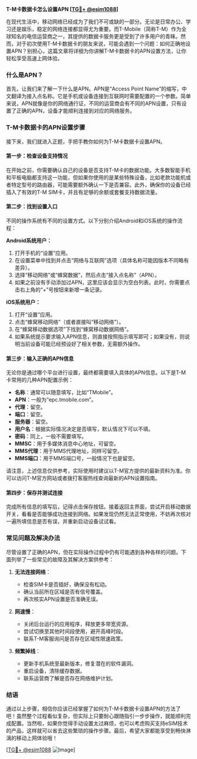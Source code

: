 **T-M卡数据卡怎么设置APN [[TG💪+ @esim1088](https://t.me/s/esim1088)]**

在现代生活中，移动网络已经成为了我们不可或缺的一部分。无论是日常办公、学习还是娱乐，稳定的网络连接都显得尤为重要。而T-Mobile（简称T-M）作为全球知名的电信运营商之一，其提供的数据卡服务更是受到了许多用户的青睐。然而，对于初次使用T-M卡数据卡的朋友来说，可能会遇到一个问题：如何正确地设置APN？别担心，这篇文章将详细为你讲解T-M卡数据卡的APN设置方法，让你轻松享受高速上网体验。

### 什么是APN？

首先，让我们来了解一下什么是APN。APN是“Access Point Name”的缩写，中文翻译为接入点名称。它是手机或设备连接到互联网时需要配置的一个参数。简单来说，APN就像是你的网络通行证，不同的运营商会有不同的APN设置，只有设置了正确的APN，设备才能顺利连接到对应的网络服务。

### T-M卡数据卡的APN设置步骤

接下来，我们就进入正题，手把手教你如何为T-M卡数据卡设置APN。

#### 第一步：检查设备支持情况

在开始之前，你需要确认自己的设备是否支持T-M卡的数据功能。大多数智能手机和平板电脑都支持这一功能，但如果你使用的是某些特殊设备，比如老款功能机或者特定型号的路由器，可能需要额外确认一下是否兼容。此外，确保你的设备已经插入了有效的T-M SIM卡，并且有足够的余额或套餐支持数据流量。

#### 第二步：找到设置入口

不同的操作系统有不同的设置方式。以下分别介绍Android和iOS系统的操作流程：

**Android系统用户：**
1. 打开手机的“设置”应用。
2. 在设置菜单中找到并点击“网络与互联网”选项（具体名称可能因版本不同略有差异）。
3. 选择“移动网络”或“蜂窝数据”，然后点击“接入点名称”（APN）。
4. 如果之前没有手动添加过APN，这里应该会显示为空白列表。此时，你需要点击右上角的“+”号按钮来新增一条记录。

**iOS系统用户：**
1. 打开“设置”应用。
2. 点击“蜂窝移动网络”（或者直接叫“移动网络”）。
3. 在“蜂窝移动数据选项”下找到“蜂窝移动数据网络”。
4. 如果系统提示要求输入APN信息，则直接按照指示填写即可；如果没有，则说明当前设备可能已经预设好了相关参数，无需额外操作。

#### 第三步：输入正确的APN信息

无论你是通过哪个平台进行设置，最终都需要填入具体的APN信息。以下是T-M卡常用的几种APN配置示例：

- **名称**：通常可以随意填写，比如“TMobile”。
- **APN**：一般为“epc.tmobile.com”。
- **代理**：留空。
- **端口**：留空。
- **服务器**：留空。
- **用户名**：根据实际情况决定是否填写，默认情况下可以不填。
- **密码**：同上，一般不需要填写。
- **MMSC**：用于多媒体消息中心地址，可留空。
- **MMS代理**：用于MMS代理地址，同样可留空。
- **MMS端口**：用于MMS端口号，一般情况下也是留空。

请注意，上述信息仅供参考，实际使用时建议以T-M官方提供的最新资料为准。你可以访问T-M官方网站或者拨打客服热线查询最新的APN设置指南。

#### 第四步：保存并测试连接

完成所有信息的填写后，记得点击保存按钮。接着返回主界面，尝试开启移动数据开关，看看是否能够成功连接到网络。如果发现仍然无法正常使用，不妨再次核对一遍所填信息是否有误，并重新启动设备试试看。

### 常见问题及解决办法

尽管设置了正确的APN，但在实际操作过程中仍有可能遇到各种各样的问题。下面列举了一些常见的故障及其解决方案供参考：

1. **无法连接网络**：
   - 检查SIM卡是否插好，确保没有松动。
   - 确认当前所在区域是否有信号覆盖。
   - 再次核实APN设置是否准确无误。

2. **网速慢**：
   - 关闭后台运行的应用程序，释放更多带宽资源。
   - 尝试切换至其他时间段使用，避开高峰时段。
   - 联系T-M客服询问是否存在区域性限速政策。

3. **频繁掉线**：
   - 更新手机系统至最新版本，修复潜在的软件漏洞。
   - 重启设备，清除缓存数据。
   - 联系运营商了解是否存在网络维护计划。

### 结语

通过以上步骤，相信你应该已经掌握了如何为T-M卡数据卡设置APN的方法了吧！虽然整个过程看似复杂，但实际上只要耐心跟随指引一步步操作，就能顺利完成配置。当然啦，如果你觉得手动设置太过麻烦，也可以考虑购买支持eSIM技术的产品，这样就可以省去这些繁琐的操作步骤。最后，希望大家都能享受到畅快淋漓的移动上网体验哦！

[[TG💪+ @esim1088](https://t.me/s/esim1088) ![Image](https://i.postimg.cc/4NQfJmqS/Snipaste-2025-05-13-00-14-12.png)]